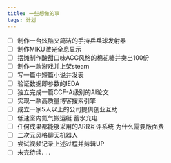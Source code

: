 ```yaml
---
title: 一些想做的事
tags: 计划
---
```


- [ ] 制作一台炫酷又简洁的手持乒乓球发射器
- [ ] 制作MIKU激光全息显示
- [ ] 摆摊制作酸甜口味ACG风格的棉花糖并卖出100份
- [ ] 制作一款游戏并上架steam
- [ ] 写一篇中短篇小说并发表
- [ ] 验证数据即参数的IEDA
- [ ] 独立完成一篇CCF-A级别的AI论文 
- [ ] 实现一款高质量博客搜索引擎
- [ ] 成立一家5人以上的公司提供创业互助
- [ ] 低速室内氦气搬运艇 蓄水充电
- [ ] 任何成果都能够采用的ARR互评系统 为什么需要版面费
- [ ] 二次元风格聊天机器人
- [ ] 尝试视频记录上述过程并剪辑UP
- [ ] 未完待续. . .
